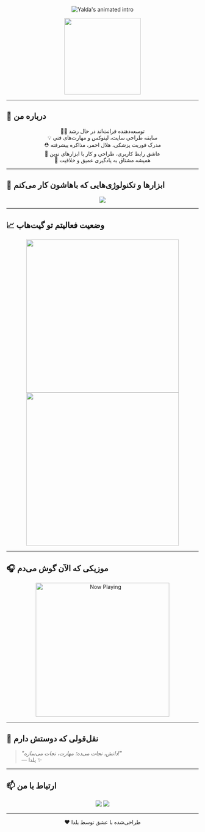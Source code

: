 <!-- 🎬 تایپ متحرک به سبک معرفی شیک -->
<p align="center">
  <img src="https://readme-typing-svg.demolab.com?font=Vazirmatn&weight=700&size=28&duration=3000&pause=1000&color=F472B6&center=true&vCenter=true&width=700&lines=سلام!+من+یلدا+هستم+😊;برنامه‌نویس+خلاق+و+چندمهارتی+✨;در+مسیر+فرانت‌اند+با+عشق+به+یادگیری+🧠;سازنده+و+نجات‌دهنده+همزمان+🚑💻" alt="Yalda's animated intro" />
</p>

<!-- 🌀 لودینگ متحرک زیبا -->
<p align="center">
  <img src="https://media.giphy.com/media/hqU2KkjW5bE2v2Z7Q2/giphy.gif" width="200"/>
</p>

---

## 🧬 درباره من

<div align="center">

👩‍💻 توسعه‌دهنده فرانت‌اند در حال رشد  
💡 سابقه طراحی سایت، لینوکس و مهارت‌های فنی  
⛑ مدرک فوریت پزشکی، هلال احمر، مذاکره پیشرفته  
🎨 عاشق رابط کاربری، طراحی و کار با ابزارهای نوین  
🌈 همیشه مشتاق به یادگیری عمیق و خلاقیت

</div>

---

## 🔧 ابزارها و تکنولوژی‌هایی که باهاشون کار می‌کنم

<div align="center">
  <img src="https://skillicons.dev/icons?i=html,css,js,react,nextjs,tailwind,git,github,vscode,linux,figma&theme=dark" />
</div>

---

## 📈 وضعیت فعالیتم تو گیت‌هاب

<p align="center">
  <img src="https://github-readme-stats.vercel.app/api?username=YOUR_USERNAME&show_icons=true&theme=tokyonight" width="400"/>
  <img src="https://github-readme-streak-stats.herokuapp.com/?user=YOUR_USERNAME&theme=tokyonight" width="400"/>
</p>

---

## 🎧 موزیکی که الآن گوش می‌دم

<p align="center">
  <img src="https://spotify-now-playing-readme.vercel.app/api/spotify" alt="Now Playing" width="350"/>
</p>

---

## 🌟 نقل‌قولی که دوستش دارم

> *"دانش، نجات می‌ده؛ مهارت، نجات می‌سازه!"*  
> — یلدا ✨

---

## 📫 ارتباط با من

<p align="center">
  <a href="mailto:your.email@example.com"><img src="https://img.shields.io/badge/Email-EA4335?style=for-the-badge&logo=gmail&logoColor=white"/></a>
  <a href="https://linkedin.com/in/your-linkedin"><img src="https://img.shields.io/badge/LinkedIn-0A66C2?style=for-the-badge&logo=linkedin&logoColor=white"/></a>
</p>

---

<p align="center">
  ❤️ طراحی‌شده با عشق توسط یلدا
</p>
